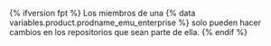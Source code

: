 {% ifversion fpt %} Los miembros de una {% data variables.product.prodname_emu_enterprise %} solo pueden hacer cambios en los repositorios que sean parte de ella. {% endif %}
